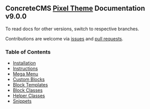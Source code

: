 ## ConcreteCMS [Pixel Theme](https://www.concrete5.org/marketplace/themes/pixel_9/) Documentation v9.0.0

To read docs for other versions, switch to respective branches.

Contributions are welcome via [issues](https://github.com/shahroq/theme_pixel_docs/issues) and [pull requests](https://github.com/shahroq/theme_pixel_docs/pulls).

### Table of Contents
- [Installation](pages/installation.md)
- [Instructions](pages/instructions.md)
- [Mega Menu](pages/mega-menu.md)
- [Custom Blocks](pages/custom-blocks.md)
- [Block Templates](pages/block-templates.md)
- [Block Classes](pages/block-classes.md)
- [Helper Classes](pages/helper-classes.md)
- [Snippets](pages/snippets.md)
